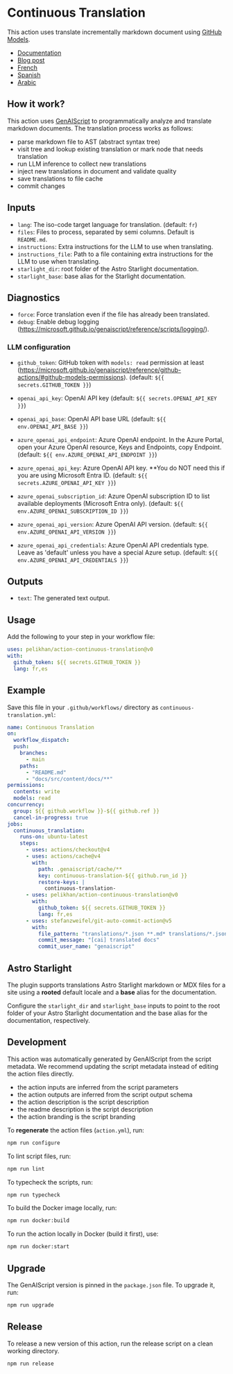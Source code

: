 # Continuous Translation

This action uses translate incrementally markdown document using [GitHub Models](https://github.com/models).

- [Documentation](https://pelikhan.github.io/action-continuous-translation/)
- [Blog post](https://microsoft.github.io/genaiscript/blog/continuous-translations/)
- [French](./README.fr.md)
- [Spanish](./README.es.md)
- [Arabic](./README.ar.md)

## How it work?

This action uses [GenAIScript](https://microsoft.github.io/genaiscript/) to programmatically analyze and translate markdown documents. The translation process works as follows:

- parse markdown file to AST (abstract syntax tree)
- visit tree and lookup existing translation or mark node that needs translation
- run LLM inference to collect new translations
- inject new translations in document and validate quality
- save translations to file cache
- commit changes

## Inputs

- `lang`: The iso-code target language for translation. (default: `fr`)
- `files`: Files to process, separated by semi columns. Default is `README.md`.
- `instructions`: Extra instructions for the LLM to use when translating.
- `instructions_file`: Path to a file containing extra instructions for the LLM to use when translating.
- `starlight_dir`: root folder of the Astro Starlight documentation.
- `starlight_base`: base alias for the Starlight documentation.

## Diagnostics

- `force`: Force translation even if the file has already been translated.
- `debug`: Enable debug logging (https://microsoft.github.io/genaiscript/reference/scripts/logging/).

### LLM configuration

- `github_token`: GitHub token with `models: read` permission at least (https://microsoft.github.io/genaiscript/reference/github-actions/#github-models-permissions). (default: `${{ secrets.GITHUB_TOKEN }}`)

- `openai_api_key`: OpenAI API key (default: `${{ secrets.OPENAI_API_KEY }}`)
- `openai_api_base`: OpenAI API base URL (default: `${{ env.OPENAI_API_BASE }}`)
- `azure_openai_api_endpoint`: Azure OpenAI endpoint. In the Azure Portal, open your Azure OpenAI resource, Keys and Endpoints, copy Endpoint. (default: `${{ env.AZURE_OPENAI_API_ENDPOINT }}`)
- `azure_openai_api_key`: Azure OpenAI API key. \*\*You do NOT need this if you are using Microsoft Entra ID. (default: `${{ secrets.AZURE_OPENAI_API_KEY }}`)
- `azure_openai_subscription_id`: Azure OpenAI subscription ID to list available deployments (Microsoft Entra only). (default: `${{ env.AZURE_OPENAI_SUBSCRIPTION_ID }}`)
- `azure_openai_api_version`: Azure OpenAI API version. (default: `${{ env.AZURE_OPENAI_API_VERSION }}`)
- `azure_openai_api_credentials`: Azure OpenAI API credentials type. Leave as 'default' unless you have a special Azure setup. (default: `${{ env.AZURE_OPENAI_API_CREDENTIALS }}`)

## Outputs

- `text`: The generated text output.

## Usage

Add the following to your step in your workflow file:

```yaml
uses: pelikhan/action-continuous-translation@v0
with:
  github_token: ${{ secrets.GITHUB_TOKEN }}
  lang: fr,es
```

## Example

Save this file in your `.github/workflows/` directory as `continuous-translation.yml`:

```yaml
name: Continuous Translation
on:
  workflow_dispatch:
  push:
    branches:
      - main
    paths:
      - "README.md"
      - "docs/src/content/docs/**"
permissions:
  contents: write
  models: read
concurrency:
  group: ${{ github.workflow }}-${{ github.ref }}
  cancel-in-progress: true
jobs:
  continuous_translation:
    runs-on: ubuntu-latest
    steps:
      - uses: actions/checkout@v4
      - uses: actions/cache@v4
        with:
          path: .genaiscript/cache/**
          key: continuous-translation-${{ github.run_id }}
          restore-keys: |
            continuous-translation-
      - uses: pelikhan/action-continuous-translation@v0
        with:
          github_token: ${{ secrets.GITHUB_TOKEN }}
          lang: fr,es
      - uses: stefanzweifel/git-auto-commit-action@v5
        with:
          file_pattern: "translations/*.json **.md* translations/*.json"
          commit_message: "[cai] translated docs"
          commit_user_name: "genaiscript"
```

## Astro Starlight

The plugin supports translations Astro Starlight markdown or MDX files
for a site using a **rooted** default locale and a **base** alias for the documentation.

Configure the `starlight_dir` and `starlight_base` inputs to point to the root folder of your Astro Starlight documentation and the base alias for the documentation, respectively.

## Development

This action was automatically generated by GenAIScript from the script metadata.
We recommend updating the script metadata instead of editing the action files directly.

- the action inputs are inferred from the script parameters
- the action outputs are inferred from the script output schema
- the action description is the script description
- the readme description is the script description
- the action branding is the script branding

To **regenerate** the action files (`action.yml`), run:

```bash
npm run configure
```

To lint script files, run:

```bash
npm run lint
```

To typecheck the scripts, run:

```bash
npm run typecheck
```

To build the Docker image locally, run:

```bash
npm run docker:build
```

To run the action locally in Docker (build it first), use:

```bash
npm run docker:start
```

## Upgrade

The GenAIScript version is pinned in the `package.json` file. To upgrade it, run:

```bash
npm run upgrade
```

## Release

To release a new version of this action, run the release script on a clean working directory.

```bash
npm run release
```
